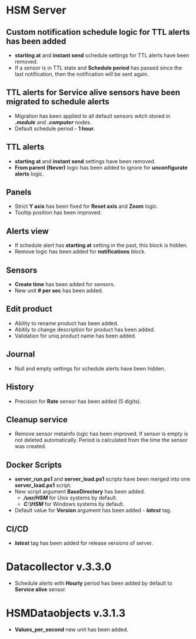 # HSM Server

## Custom notification schedule logic for TTL alerts has been added
* **starting at** and **instant send** schedule settings for TTL alerts have been removed.
* If a sensor is in TTL state and **Schedule period** has passed since the last notification, then the notification will be sent again.

## TTL alerts for **Service alive** sensors have been migrated to schedule alerts
* Migration has been applied to all default sensors witch stored in ***.module*** and ***.computer*** nodes.
* Default schedule period - **1 hour**.

## TTL alerts
* **starting at** and **instant send** settings have been removed.
* **From parent (Never)** logic has been added to ignore for **unconfigurate alerts** logic.

## Panels
* Strict **Y axis** has been fixed for **Reset axis** and **Zoom** logic.
* Tooltip position has been improved. 

## Alerts view
* If schedule alert has **starting at** setting in the past, this block is hidden.
* Remove logic has been added for **notifications** block.

## Sensors
* **Create time** has been added for sensors.
* New unit **# per sec** has been added.

## Edit product
* Ability to rename product has been added.
* Abitily to change description for product has been added.
* Validation for uniq product name has been added.

## Journal
* Null and empty settings for schedule alerts have been hidden.

## History
* Precision for **Rate** sensor has been added (5 digits).

## Cleanup service
* Remove sensor metainfo logic has been improved. If sensor is empty is not deleted automatically. Period is calculated from the time the sensor was created.

## Docker Scripts
* **server_run.ps1** and **server_load.ps1** scripts have been merged into one **server_load.ps1** script.
* New script argument **BaseDirectory** has been added. 
   * ***/usr/HSM*** for Unix systems by default.
   * ***C:\HSM*** for Windows systems by default.
* Default value for **Version** argument has been added - ***latest*** tag.

## CI/CD
* ***latest*** tag has been added for release versions of server.

# Datacollector v.3.3.0
* Schedule alerts with **Hourly** period has been added by default to **Service alive** sensor.

# HSMDataobjects v.3.1.3
* **Values_per_second** new unit has been added.